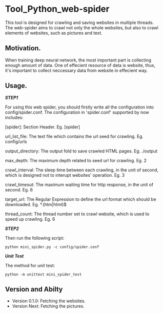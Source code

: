 # Tool_Python_web-spider
This tool is designed for crawling and saving websites in multiple threads.
The web-spider aims to crawl not only the whole websites, but also to crawl elements of websites, such as pictures and text.

## Motivation.
When training deep neural network, the most important part is collecting enough amount of data.
One of effecient resource of data is website, thus, it's important to collect neccessary data from website in effecient way.

## Usage.
***STEP1***

For using this web spider, you should firstly write all the configuration into config/spider.conf. 
The configuration in 'spider.conf' supported by now includes:

[spider]: Section Header. Eg. [spider]

url_list_file: The text file which contains the url seed for crawling. Eg. config/urls

output_directory: The output fold to save crawled HTML pages. Eg. ./output

max_depth: The maximum depth related to seed url for crawling. Eg. 2

crawl_interval: The sleep time between each crawling, in the unit of second, which is designed not to interupt websites' operation. Eg. 3

crawl_timeout: The maximum waiting time for http response, in the unit of second. Eg. 6

target_url: The Regular Expression to define the url format which should be downloaded. Eg. *.(htm|html)$

thread_count: The thread number set to crawl website, which is used to speed up crawling. Eg. 6


***STEP2***

Then run the following script:
    
    python mini_spider.py -c config/spider.conf
  

***Unit Test***

The method for unit test:
    
    python -m unittest mini_spider_test


## Version and Abilty
  - Version 0.1.0:  Fetching the websites.
  - Version Next:  Fetching the pictures.

